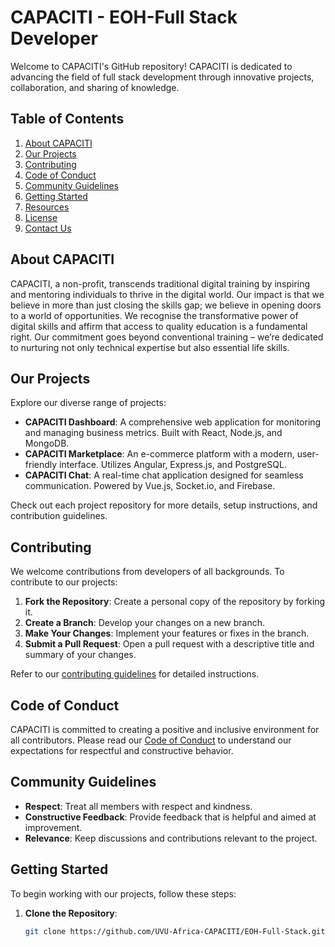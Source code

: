 # CAPACITI - EOH-Full Stack Developer

Welcome to CAPACITI's GitHub repository! CAPACITI is dedicated to advancing the field of full stack development through innovative projects, collaboration, and sharing of knowledge.

## Table of Contents

1. [About CAPACITI](#about-capaciti)
2. [Our Projects](#our-projects)
3. [Contributing](#contributing)
4. [Code of Conduct](#code-of-conduct)
5. [Community Guidelines](#community-guidelines)
6. [Getting Started](#getting-started)
7. [Resources](#resources)
8. [License](#license)
9. [Contact Us](#contact-us)

## About CAPACITI

CAPACITI, a non-profit, transcends traditional digital training by inspiring and mentoring individuals to thrive in the digital world. Our impact is that we believe in more than just closing the skills gap; we believe in opening doors to a world of opportunities. We recognise the transformative power of digital skills and affirm that access to quality education is a fundamental right. Our commitment goes beyond conventional training – we’re dedicated to nurturing not only technical expertise but also essential life skills.

## Our Projects

Explore our diverse range of projects:

- **CAPACITI Dashboard**: A comprehensive web application for monitoring and managing business metrics. Built with React, Node.js, and MongoDB.
- **CAPACITI Marketplace**: An e-commerce platform with a modern, user-friendly interface. Utilizes Angular, Express.js, and PostgreSQL.
- **CAPACITI Chat**: A real-time chat application designed for seamless communication. Powered by Vue.js, Socket.io, and Firebase.

Check out each project repository for more details, setup instructions, and contribution guidelines.

## Contributing

We welcome contributions from developers of all backgrounds. To contribute to our projects:

1. **Fork the Repository**: Create a personal copy of the repository by forking it.
2. **Create a Branch**: Develop your changes on a new branch.
3. **Make Your Changes**: Implement your features or fixes in the branch.
4. **Submit a Pull Request**: Open a pull request with a descriptive title and summary of your changes.

Refer to our [contributing guidelines](CONTRIBUTING.md) for detailed instructions.

## Code of Conduct

CAPACITI is committed to creating a positive and inclusive environment for all contributors. Please read our [Code of Conduct](CODE_OF_CONDUCT.md) to understand our expectations for respectful and constructive behavior.

## Community Guidelines

- **Respect**: Treat all members with respect and kindness.
- **Constructive Feedback**: Provide feedback that is helpful and aimed at improvement.
- **Relevance**: Keep discussions and contributions relevant to the project.

## Getting Started

To begin working with our projects, follow these steps:

1. **Clone the Repository**:
   ```sh
   git clone https://github.com/UVU-Africa-CAPACITI/EOH-Full-Stack.git
